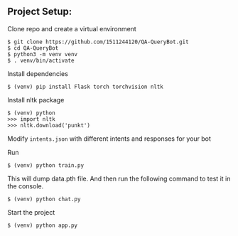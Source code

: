 ## Project Setup:
Clone repo and create a virtual environment
```
$ git clone https://github.com/1511244120/QA-QueryBot.git
$ cd QA-QueryBot
$ python3 -m venv venv
$ . venv/bin/activate
```
Install dependencies
```
$ (venv) pip install Flask torch torchvision nltk
```
Install nltk package
```
$ (venv) python
>>> import nltk
>>> nltk.download('punkt')
```
Modify `intents.json` with different intents and responses for your bot

Run
```
$ (venv) python train.py
```
This will dump data.pth file. And then run
the following command to test it in the console.
```
$ (venv) python chat.py
```

Start the project
```
$ (venv) python app.py
```
